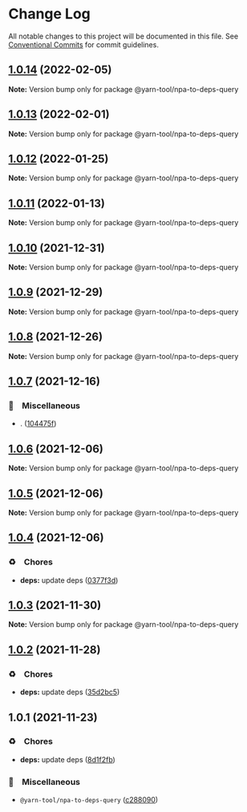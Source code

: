 # Change Log

All notable changes to this project will be documented in this file.
See [Conventional Commits](https://conventionalcommits.org) for commit guidelines.

## [1.0.14](https://github.com/bluelovers/ws-yarn-workspaces/compare/@yarn-tool/npa-to-deps-query@1.0.13...@yarn-tool/npa-to-deps-query@1.0.14) (2022-02-05)

**Note:** Version bump only for package @yarn-tool/npa-to-deps-query





## [1.0.13](https://github.com/bluelovers/ws-yarn-workspaces/compare/@yarn-tool/npa-to-deps-query@1.0.12...@yarn-tool/npa-to-deps-query@1.0.13) (2022-02-01)

**Note:** Version bump only for package @yarn-tool/npa-to-deps-query





## [1.0.12](https://github.com/bluelovers/ws-yarn-workspaces/compare/@yarn-tool/npa-to-deps-query@1.0.11...@yarn-tool/npa-to-deps-query@1.0.12) (2022-01-25)

**Note:** Version bump only for package @yarn-tool/npa-to-deps-query





## [1.0.11](https://github.com/bluelovers/ws-yarn-workspaces/compare/@yarn-tool/npa-to-deps-query@1.0.10...@yarn-tool/npa-to-deps-query@1.0.11) (2022-01-13)

**Note:** Version bump only for package @yarn-tool/npa-to-deps-query





## [1.0.10](https://github.com/bluelovers/ws-yarn-workspaces/compare/@yarn-tool/npa-to-deps-query@1.0.9...@yarn-tool/npa-to-deps-query@1.0.10) (2021-12-31)

**Note:** Version bump only for package @yarn-tool/npa-to-deps-query





## [1.0.9](https://github.com/bluelovers/ws-yarn-workspaces/compare/@yarn-tool/npa-to-deps-query@1.0.8...@yarn-tool/npa-to-deps-query@1.0.9) (2021-12-29)

**Note:** Version bump only for package @yarn-tool/npa-to-deps-query





## [1.0.8](https://github.com/bluelovers/ws-yarn-workspaces/compare/@yarn-tool/npa-to-deps-query@1.0.7...@yarn-tool/npa-to-deps-query@1.0.8) (2021-12-26)

**Note:** Version bump only for package @yarn-tool/npa-to-deps-query





## [1.0.7](https://github.com/bluelovers/ws-yarn-workspaces/compare/@yarn-tool/npa-to-deps-query@1.0.6...@yarn-tool/npa-to-deps-query@1.0.7) (2021-12-16)


### 🔖　Miscellaneous

* . ([104475f](https://github.com/bluelovers/ws-yarn-workspaces/commit/104475f2baa62e53dcc4cd6f3fb3a425cba1c88d))





## [1.0.6](https://github.com/bluelovers/ws-yarn-workspaces/compare/@yarn-tool/npa-to-deps-query@1.0.5...@yarn-tool/npa-to-deps-query@1.0.6) (2021-12-06)

**Note:** Version bump only for package @yarn-tool/npa-to-deps-query





## [1.0.5](https://github.com/bluelovers/ws-yarn-workspaces/compare/@yarn-tool/npa-to-deps-query@1.0.4...@yarn-tool/npa-to-deps-query@1.0.5) (2021-12-06)

**Note:** Version bump only for package @yarn-tool/npa-to-deps-query





## [1.0.4](https://github.com/bluelovers/ws-yarn-workspaces/compare/@yarn-tool/npa-to-deps-query@1.0.3...@yarn-tool/npa-to-deps-query@1.0.4) (2021-12-06)


### ♻️　Chores

* **deps:** update deps ([0377f3d](https://github.com/bluelovers/ws-yarn-workspaces/commit/0377f3da359fd07fb6cfaa86accaefaef993036c))





## [1.0.3](https://github.com/bluelovers/ws-yarn-workspaces/compare/@yarn-tool/npa-to-deps-query@1.0.2...@yarn-tool/npa-to-deps-query@1.0.3) (2021-11-30)

**Note:** Version bump only for package @yarn-tool/npa-to-deps-query





## [1.0.2](https://github.com/bluelovers/ws-yarn-workspaces/compare/@yarn-tool/npa-to-deps-query@1.0.1...@yarn-tool/npa-to-deps-query@1.0.2) (2021-11-28)


### ♻️　Chores

* **deps:** update deps ([35d2bc5](https://github.com/bluelovers/ws-yarn-workspaces/commit/35d2bc557a8f73fd8638b073dedc189e5423c52e))





## 1.0.1 (2021-11-23)


### ♻️　Chores

* **deps:** update deps ([8d1f2fb](https://github.com/bluelovers/ws-yarn-workspaces/commit/8d1f2fbb2782cdcdcf72e56131ea047bc0c30298))


### 🔖　Miscellaneous

* `@yarn-tool/npa-to-deps-query` ([c288090](https://github.com/bluelovers/ws-yarn-workspaces/commit/c2880907ca72c74307f093e503e3d10d21778e01))
